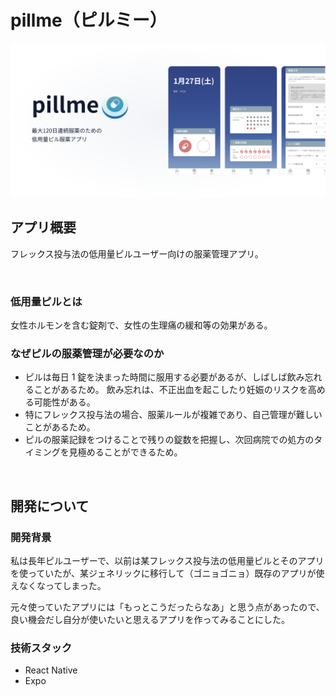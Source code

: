 # pillme（ピルミー）

![pillme](assets/feature-graphic.png)

## アプリ概要

フレックス投与法の低用量ピルユーザー向けの服薬管理アプリ。

&nbsp;

### 低用量ピルとは

女性ホルモンを含む錠剤で、女性の生理痛の緩和等の効果がある。

### なぜピルの服薬管理が必要なのか

-   ピルは毎日 1 錠を決まった時間に服用する必要があるが、しばしば飲み忘れることがあるため。
    飲み忘れは、不正出血を起こしたり妊娠のリスクを高める可能性がある。
-   特にフレックス投与法の場合、服薬ルールが複雑であり、自己管理が難しいことがあるため。
-   ピルの服薬記録をつけることで残りの錠数を把握し、次回病院での処方のタイミングを見極めることができるため。

&nbsp;

## 開発について

### 開発背景

私は長年ピルユーザーで、以前は某フレックス投与法の低用量ピルとそのアプリを使っていたが、某ジェネリックに移行して（ゴニョゴニョ）既存のアプリが使えなくなってしまった。

元々使っていたアプリには「もっとこうだったらなあ」と思う点があったので、良い機会だし自分が使いたいと思えるアプリを作ってみることにした。

### 技術スタック

-   React Native
-   Expo
